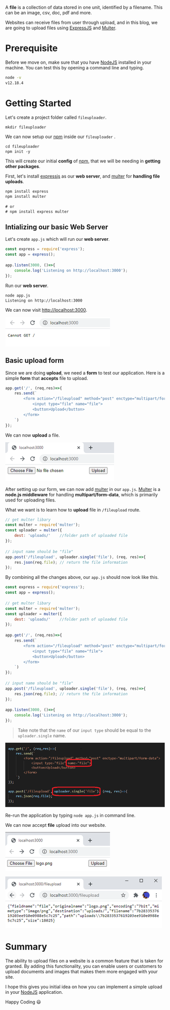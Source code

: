 A **file** is a collection of data stored in one unit, identified by a filename. This can be an image, csv, doc, pdf and more.

Websites can receive files from user through upload, and in this blog, we are going to upload files using [ExpressJS](https://expressjs.com/) and [Multer](https://www.npmjs.com/package/multer).

# Prerequisite

Before we move on, make sure that you have [NodeJS](https://nodejs.org/en/) installed in your machine.
You can test this by opening a command line and typing.

```bash
node -v
v12.18.4
```

# Getting Started

Let's create a project folder called `fileuploader`.
```
mkdir fileuploader
```

We can now setup our [npm](https://www.npmjs.com/) inside our `fileuploader` .
```
cd fileuploader
npm init -y
```

This will create our initial **config** of [npm](https://www.npmjs.com/), that we will be needing in **getting other packages**.

First, let's install [expressjs](https://expressjs.com/) as our **web server**, and [multer](https://www.npmjs.com/package/multer) for **handling file uploads**.

```
npm install express
npm install multer

# or 
# npm install express multer
```

## Intializing our basic **Web Server**

Let's create `app.js` which will run our **web server**.

```javascript
const express = require('express');
const app = express();

app.listen(3000, ()=>{
    console.log('Listening on http://localhost:3000');
});
```

Run our **web server**.
```
node app.js
Listening on http://localhost:3000
```

We can now visit [http://localhost:3000](http://localhost:3000).

![localhost](https://raw.githubusercontent.com/code-n-debug/cnd-blogs/main/04.%20Uploading%20files%20in%20NodeJS%20using%20ExpressJS%20and%20Multer/assets/1.png)

## Basic **upload** form
Since we are doing **upload**, we need a **form** to test our application.
Here is a simple **form** that **accepts** file to upload.
```javascript
app.get('/', (req,res)=>{
    res.send(`
        <form action="/fileupload" method="post" enctype="multipart/form-data">
            <input type="file" name="file">
            <button>Upload</button>
        </form>
    `)
});
```

We can now **upload** a file.

![Input Upload](https://raw.githubusercontent.com/code-n-debug/cnd-blogs/main/04.%20Uploading%20files%20in%20NodeJS%20using%20ExpressJS%20and%20Multer/assets/2.png)


After setting up our form, we can now add [multer](https://www.npmjs.com/package/multer) in our `app.js`. [Multer](https://www.npmjs.com/package/multer) is a **node.js middleware** for handling **multipart/form-data**, which is primarily used for uploading files.

What we want is to learn how to **upload** file in `/fileupload` route.

```javascript
// get multer libary
const multer = require('multer');
const uploader = multer({
    dest: 'uploads/'    //folder path of uploaded file
});

// input name should be "file"
app.post('/fileupload', uploader.single('file'), (req, res)=>{
    res.json(req.file); // return the file information
});
```

By combining all the changes above, our `app.js` should now look like this.

```javascript
const express = require('express');
const app = express();

// get multer libary
const multer = require('multer');
const uploader = multer({
    dest: 'uploads/'    //folder path of uploaded file
});

app.get('/', (req,res)=>{
    res.send(`
        <form action="/fileupload" method="post" enctype="multipart/form-data">
            <input type="file" name="file">
            <button>Upload</button>
        </form>
    `)
});

// input name should be "file"
app.post('/fileupload', uploader.single('file'), (req, res)=>{
    res.json(req.file); // return the file information
});

app.listen(3000, ()=>{
    console.log('Listening on http://localhost:3000');
});
```

> Take note that the `name` of our `input type` should be equal to the `uploader.single` name.

![Highlight](https://raw.githubusercontent.com/code-n-debug/cnd-blogs/main/04.%20Uploading%20files%20in%20NodeJS%20using%20ExpressJS%20and%20Multer/assets/3.png)

Re-run the application by typing `node app.js` in command line.

We can now accept **file** upload into our website.

![Selecting File](https://raw.githubusercontent.com/code-n-debug/cnd-blogs/main/04.%20Uploading%20files%20in%20NodeJS%20using%20ExpressJS%20and%20Multer/assets/4.png)

![Selecting File](https://raw.githubusercontent.com/code-n-debug/cnd-blogs/main/04.%20Uploading%20files%20in%20NodeJS%20using%20ExpressJS%20and%20Multer/assets/5.png)

# Summary

The ability to upload files on a website is a common feature that is taken for granted. By adding this functionality, you can enable users or customers to upload documents and images that makes them more engaged with your site.

I hope this gives you initial idea on how you can implement a simple upload in your [NodeJS](https://nodejs.org/en/) application.

Happy Coding 😃
